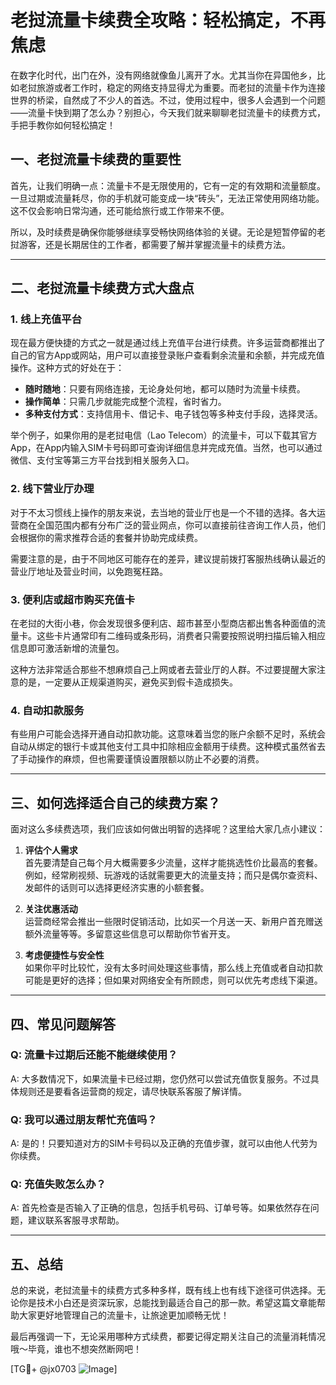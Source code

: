 # 老挝流量卡续费全攻略：轻松搞定，不再焦虑

在数字化时代，出门在外，没有网络就像鱼儿离开了水。尤其当你在异国他乡，比如老挝旅游或者工作时，稳定的网络支持显得尤为重要。而老挝的流量卡作为连接世界的桥梁，自然成了不少人的首选。不过，使用过程中，很多人会遇到一个问题——流量卡快到期了怎么办？别担心，今天我们就来聊聊老挝流量卡的续费方式，手把手教你如何轻松搞定！

## 一、老挝流量卡续费的重要性

首先，让我们明确一点：流量卡不是无限使用的，它有一定的有效期和流量额度。一旦过期或流量耗尽，你的手机就可能变成一块“砖头”，无法正常使用网络功能。这不仅会影响日常沟通，还可能给旅行或工作带来不便。

所以，及时续费是确保你能够继续享受畅快网络体验的关键。无论是短暂停留的老挝游客，还是长期居住的工作者，都需要了解并掌握流量卡的续费方法。

---

## 二、老挝流量卡续费方式大盘点

### 1. **线上充值平台**

现在最方便快捷的方式之一就是通过线上充值平台进行续费。许多运营商都推出了自己的官方App或网站，用户可以直接登录账户查看剩余流量和余额，并完成充值操作。这种方式的好处在于：

- **随时随地**：只要有网络连接，无论身处何地，都可以随时为流量卡续费。
- **操作简单**：只需几步就能完成整个流程，省时省力。
- **多种支付方式**：支持信用卡、借记卡、电子钱包等多种支付手段，选择灵活。

举个例子，如果你用的是老挝电信（Lao Telecom）的流量卡，可以下载其官方App，在App内输入SIM卡号码即可查询详细信息并完成充值。当然，也可以通过微信、支付宝等第三方平台找到相关服务入口。

### 2. **线下营业厅办理**

对于不太习惯线上操作的朋友来说，去当地的营业厅也是一个不错的选择。各大运营商在全国范围内都有分布广泛的营业网点，你可以直接前往咨询工作人员，他们会根据你的需求推荐合适的套餐并协助完成续费。

需要注意的是，由于不同地区可能存在的差异，建议提前拨打客服热线确认最近的营业厅地址及营业时间，以免跑冤枉路。

### 3. **便利店或超市购买充值卡**

在老挝的大街小巷，你会发现很多便利店、超市甚至小型商店都出售各种面值的流量卡。这些卡片通常印有二维码或条形码，消费者只需要按照说明扫描后输入相应信息即可激活新增的流量包。

这种方法非常适合那些不想麻烦自己上网或者去营业厅的人群。不过要提醒大家注意的是，一定要从正规渠道购买，避免买到假卡造成损失。

### 4. **自动扣款服务**

有些用户可能会选择开通自动扣款功能。这意味着当您的账户余额不足时，系统会自动从绑定的银行卡或其他支付工具中扣除相应金额用于续费。这种模式虽然省去了手动操作的麻烦，但也需要谨慎设置限额以防止不必要的消费。

---

## 三、如何选择适合自己的续费方案？

面对这么多续费选项，我们应该如何做出明智的选择呢？这里给大家几点小建议：

1. **评估个人需求**  
   首先要清楚自己每个月大概需要多少流量，这样才能挑选性价比最高的套餐。例如，经常刷视频、玩游戏的话就需要更大的流量支持；而只是偶尔查资料、发邮件的话则可以选择更经济实惠的小额套餐。

2. **关注优惠活动**  
   运营商经常会推出一些限时促销活动，比如买一个月送一天、新用户首充赠送额外流量等等。多留意这些信息可以帮助你节省开支。

3. **考虑便捷性与安全性**  
   如果你平时比较忙，没有太多时间处理这些事情，那么线上充值或者自动扣款可能是更好的选择；但如果对网络安全有所顾虑，则可以优先考虑线下渠道。

---

## 四、常见问题解答

### Q: 流量卡过期后还能不能继续使用？
A: 大多数情况下，如果流量卡已经过期，您仍然可以尝试充值恢复服务。不过具体规则还是要看各运营商的规定，请尽快联系客服了解详情。

### Q: 我可以通过朋友帮忙充值吗？
A: 是的！只要知道对方的SIM卡号码以及正确的充值步骤，就可以由他人代劳为你续费。

### Q: 充值失败怎么办？
A: 首先检查是否输入了正确的信息，包括手机号码、订单号等。如果依然存在问题，建议联系客服寻求帮助。

---

## 五、总结

总的来说，老挝流量卡的续费方式多种多样，既有线上也有线下途径可供选择。无论你是技术小白还是资深玩家，总能找到最适合自己的那一款。希望这篇文章能帮助大家更好地管理自己的流量卡，让旅途更加顺畅无忧！

最后再强调一下，无论采用哪种方式续费，都要记得定期关注自己的流量消耗情况哦～毕竟，谁也不想突然断网吧！

[TG💪+ @jx0703 ![Image](https://github.com/user-attachments/assets/dbca1d08-cadb-493c-b0ec-ad6f7a83f270)]